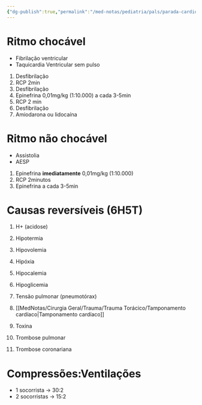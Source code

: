 ```yaml
---
{"dg-publish":true,"permalink":"/med-notas/pediatria/pals/parada-cardiorrespiratoria-na-pediatria/"}
---
```


# Ritmo chocável
- Fibrilação ventricular
- Taquicardia Ventricular sem pulso

1. Desfibrilação
2. RCP 2min
3. Desfibrilação
4. Epinefrina 0,01mg/kg (1:10.000) a cada 3-5min
5. RCP 2 min
6. Desfibrilação
7. Amiodarona ou lidocaína

# Ritmo não chocável
- Assistolia
- AESP

1. Epinefrina **imediatamente** 0,01mg/kg (1:10.000)
2. RCP 2minutos
3. Epinefrina a cada 3-5min


# Causas reversíveis (6H5T)
1. H+ (acidose)
2. Hipotermia
3. Hipovolemia
4. Hipóxia
5. Hipocalemia
6. Hipoglicemia

1. Tensão pulmonar (pneumotórax)
2. [[MedNotas/Cirurgia Geral/Trauma/Trauma Torácico/Tamponamento cardíaco\|Tamponamento cardíaco]]
3. Toxina
4. Trombose pulmonar
5. Trombose coronariana

# Compressões:Ventilações
- 1 socorrista -> 30:2 
- 2 socorristas -> 15:2